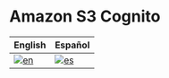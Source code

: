 # Amazon S3 Cognito

| English                                                                                                                      | Español                                                                                                                         |
|------------------------------------------------------------------------------------------------------------------------------|---------------------------------------------------------------------------------------------------------------------------------|
| [![en](https://img.shields.io/badge/lang-en-red.svg)](https://github.com/picap-inc/amazon_s3_cognito/blob/main/README-EN.md) | [![es](https://img.shields.io/badge/lang-es-yellow.svg)](https://github.com/picap-inc/amazon_s3_cognito/blob/main/README-ES.md) |
